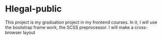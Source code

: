 # Hlegal-public
This project is my graduation project in my frontend courses. In it, I will use the bootstrap frame work, the SCSS preprocessor. I will make a cross-browser layout
